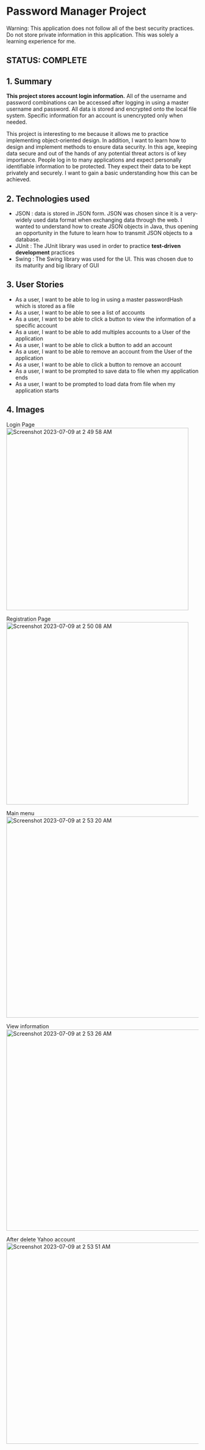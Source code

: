 # Password Manager Project

Warning: This application does not follow all of the best security practices. Do not store private information in this application.
This was solely a learning experience for me.

## STATUS: COMPLETE

## 1. Summary

**This project stores account login information.** All of the username and password combinations can be accessed after logging in using a master username and password. All data is stored and encrypted onto the local file system. Specific information for an account is unencrypted only when needed.

This project is interesting to me because it allows me to practice implementing object-oriented design. In addition, I want to learn how to design and implement methods to ensure data security. In this age, keeping data secure and out of the hands of any potential threat actors is of key importance. People log in to many applications and expect personally identifiable information to be protected. They expect their data to be kept privately and securely. I want to gain a basic understanding how this can be achieved.

## 2. Technologies used
- JSON : data is stored in JSON form. JSON was chosen since it is a very-widely used data format when exchanging data through the web. I wanted to understand how to create JSON objects in Java, thus opening an opportunity in the future to learn how to transmit JSON objects to a database.
- JUnit : The JUnit library was used in order to practice **test-driven development** practices
- Swing : The Swing library was used for the UI. This was chosen due to its maturity and big library of GUI

## 3. User Stories

- As a user, I want to be able to log in using a master passwordHash which is stored as a file
- As a user, I want to be able to see a list of accounts
- As a user, I want to be able to click a button to view the information of a specific account
- As a user, I want to be able to add multiples accounts to a User of the application
- As a user, I want to be able to click a button to add an account
- As a user, I want to be able to remove an account from the User of the application
- As a user, I want to be able to click a button to remove an account
- As a user, I want to be prompted to save data to file when my application ends
- As a user, I want to be prompted to load data from file when my application starts

## 4. Images
Login Page<br>
<img width="477" alt="Screenshot 2023-07-09 at 2 49 58 AM" src="https://github.com/Jona-Han/PasswordManager/assets/87393036/54138702-b0d7-4cbb-bba6-60e769af5990">

Registration Page<br>
<img width="477" alt="Screenshot 2023-07-09 at 2 50 08 AM" src="https://github.com/Jona-Han/PasswordManager/assets/87393036/b23c6aa1-5f0f-4b98-9b1d-5b837f92c781">

Main menu<br>
<img width="526" alt="Screenshot 2023-07-09 at 2 53 20 AM" src="https://github.com/Jona-Han/PasswordManager/assets/87393036/065e549c-1541-41e7-b5f8-49bfc5a35608">

View information<br>
<img width="526" alt="Screenshot 2023-07-09 at 2 53 26 AM" src="https://github.com/Jona-Han/PasswordManager/assets/87393036/006a157b-2826-44d6-b759-59f808d6b144">

After delete Yahoo account<br>
<img width="526" alt="Screenshot 2023-07-09 at 2 53 51 AM" src="https://github.com/Jona-Han/PasswordManager/assets/87393036/342c3f97-4d1b-4279-b74f-3ad15d323fe7">

